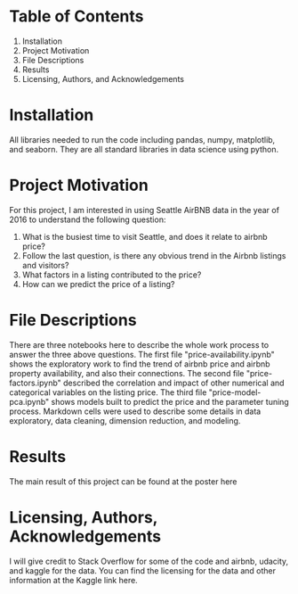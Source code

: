 # Table of Contents
1. Installation
2. Project Motivation
3. File Descriptions
4. Results
5. Licensing, Authors, and Acknowledgements

# Installation
All libraries needed to run the code including pandas, numpy, matplotlib, and seaborn. They are all standard libraries in data science using python.

# Project Motivation
For this project, I am interested in using Seattle AirBNB data in the year of 2016 to understand the following question:
1. What is the busiest time to visit Seattle, and does it relate to airbnb price?
2. Follow the last question, is there any obvious trend in the Airbnb listings and visitors?
3. What factors in a listing contributed to the price?
4. How can we predict the price of a listing?
# File Descriptions
There are three notebooks here to describe the whole work process to answer the three above questions. The first file "price-availability.ipynb" shows the exploratory work to find the trend of airbnb price and airbnb property availability, and also their connections. The second file "price-factors.ipynb" described the correlation and impact of other numerical and categorical variables on the listing price. The third file "price-model-pca.ipynb" shows models built to predict the price and the parameter tuning process. Markdown cells were used to describe some details in data exploratory, data cleaning, dimension reduction, and modeling.
# Results
The main result of this project can be found at the poster here
# Licensing, Authors, Acknowledgements
I will give credit to Stack Overflow for some of the code and airbnb, udacity, and kaggle for the data. 
You can find the licensing for the data and other information at the Kaggle link here.
